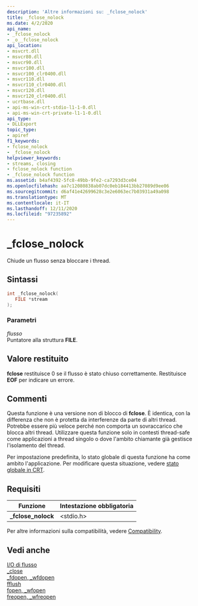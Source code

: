 ```yaml
---
description: 'Altre informazioni su: _fclose_nolock'
title: _fclose_nolock
ms.date: 4/2/2020
api_name:
- _fclose_nolock
- _o__fclose_nolock
api_location:
- msvcrt.dll
- msvcr80.dll
- msvcr90.dll
- msvcr100.dll
- msvcr100_clr0400.dll
- msvcr110.dll
- msvcr110_clr0400.dll
- msvcr120.dll
- msvcr120_clr0400.dll
- ucrtbase.dll
- api-ms-win-crt-stdio-l1-1-0.dll
- api-ms-win-crt-private-l1-1-0.dll
api_type:
- DLLExport
topic_type:
- apiref
f1_keywords:
- fclose_nolock
- _fclose_nolock
helpviewer_keywords:
- streams, closing
- fclose_nolock function
- _fclose_nolock function
ms.assetid: b4af4392-5fc8-49bb-9fe2-ca7293d3ce04
ms.openlocfilehash: aa7c12080838ab07dc0eb184413bb27089d9ee06
ms.sourcegitcommit: d6af41e42699628c3e2e6063ec7b03931a49a098
ms.translationtype: MT
ms.contentlocale: it-IT
ms.lasthandoff: 12/11/2020
ms.locfileid: "97235892"
---
```

# <a name="_fclose_nolock"></a>_fclose_nolock

Chiude un flusso senza bloccare i thread.

## <a name="syntax"></a>Sintassi

```C
int _fclose_nolock(
   FILE *stream
);
```

### <a name="parameters"></a>Parametri

*flusso*<br/>
Puntatore alla struttura **FILE**.

## <a name="return-value"></a>Valore restituito

**fclose** restituisce 0 se il flusso è stato chiuso correttamente. Restituisce **EOF** per indicare un errore.

## <a name="remarks"></a>Commenti

Questa funzione è una versione non di blocco di **fclose**. È identica, con la differenza che non è protetta da interferenze da parte di altri thread. Potrebbe essere più veloce perché non comporta un sovraccarico che blocca altri thread. Utilizzare questa funzione solo in contesti thread-safe come applicazioni a thread singolo o dove l'ambito chiamante già gestisce l'isolamento del thread.

Per impostazione predefinita, lo stato globale di questa funzione ha come ambito l'applicazione. Per modificare questa situazione, vedere [stato globale in CRT](../global-state.md).

## <a name="requirements"></a>Requisiti

|Funzione|Intestazione obbligatoria|
|--------------|---------------------|
|**_fclose_nolock**|\<stdio.h>|

Per altre informazioni sulla compatibilità, vedere [Compatibility](../../c-runtime-library/compatibility.md).

## <a name="see-also"></a>Vedi anche

[I/O di flusso](../../c-runtime-library/stream-i-o.md)<br/>
[_close](close.md)<br/>
[_fdopen, _wfdopen](fdopen-wfdopen.md)<br/>
[fflush](fflush.md)<br/>
[fopen, _wfopen](fopen-wfopen.md)<br/>
[freopen, _wfreopen](freopen-wfreopen.md)<br/>
